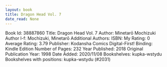 ```yaml
---
layout: book
title: Dragon Head Vol. 7
date_read: None
---
```


Book Id: 38887860
Title: Dragon Head Vol. 7
Author: Minetarō Mochizuki
Author l-f: Mochizuki, Minetarō
Additional Authors: 
ISBN: 
My Rating: 0
Average Rating: 3.79
Publisher: Kodansha Comics Digital-First!
Binding: Kindle Edition
Number of Pages: 232
Year Published: 2018
Original Publication Year: 1998
Date Added: 2020/11/08
Bookshelves: kupka-wstydu
Bookshelves with positions: kupka-wstydu (#2031)

